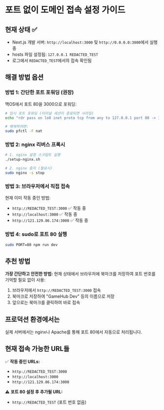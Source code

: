 # 포트 없이 도메인 접속 설정 가이드

## 현재 상태 ✅
- Next.js 개발 서버: `http://localhost:3000` 및 `http://0.0.0.0:3000`에서 실행 중
- hosts 파일 설정됨: `127.0.0.1 REDACTED_TEST`
- 로그에서 `REDACTED_TEST`에서의 접속 확인됨

## 해결 방법 옵션

### 방법 1: 간단한 포트 포워딩 (권장)
맥OS에서 포트 80을 3000으로 포워딩:

```bash
# 임시 포트 포워딩 (터미널 세션이 종료되면 사라짐)
echo "rdr pass on lo0 inet proto tcp from any to 127.0.0.1 port 80 -> 127.0.0.1 port 3000" | sudo pfctl -ef -

# 해제하려면:
sudo pfctl -F nat
```

### 방법 2: nginx 리버스 프록시
```bash
# 1. nginx 설정 스크립트 실행
./setup-nginx.sh

# 2. nginx 중지 (필요시)
sudo nginx -s stop
```

### 방법 3: 브라우저에서 직접 접속
현재 이미 작동 중인 방법:
- `http://REDACTED_TEST:3000` ✅ 작동 중
- `http://localhost:3000` ✅ 작동 중
- `http://121.129.86.174:3000` ✅ 작동 중

### 방법 4: sudo로 포트 80 실행
```bash
sudo PORT=80 npm run dev
```

## 추천 방법

**가장 간단하고 안전한 방법:**
현재 상태에서 브라우저에 북마크를 저장하여 포트 번호를 기억할 필요 없이 사용:

1. 브라우저에서 `http://REDACTED_TEST:3000` 접속
2. 북마크로 저장하여 "GameHub Dev" 등의 이름으로 저장
3. 앞으로는 북마크를 클릭하여 바로 접속

## 프로덕션 환경에서는
실제 서버에서는 nginx나 Apache를 통해 포트 80에서 자동으로 처리됩니다.

## 현재 접속 가능한 URL들

✅ **작동 중인 URLs:**
- `http://REDACTED_TEST:3000`
- `http://localhost:3000`
- `http://121.129.86.174:3000`

⚠️ **포트 80 설정 후 추가될 URL:**
- `http://REDACTED_TEST` (포트 번호 없음)
